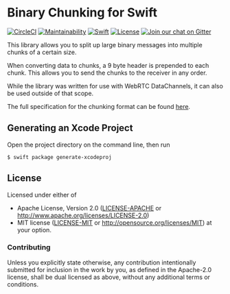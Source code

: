 # Binary Chunking for Swift

[![CircleCI][circle-ci-badge]][circle-ci]
[![Maintainability][codeclimate-badge]][codeclimate]
[![Swift][swift-badge]][github]
[![License](https://img.shields.io/badge/license-MIT%20%2F%20Apache%202.0-blue.svg)](https://github.com/saltyrtc/chunked-dc-swift)
[![Join our chat on Gitter](https://badges.gitter.im/saltyrtc/Lobby.svg)](https://gitter.im/saltyrtc/Lobby)

This library allows you to split up large binary messages into multiple chunks
of a certain size.

When converting data to chunks, a 9 byte header is prepended to each chunk.
This allows you to send the chunks to the receiver in any order.

While the library was written for use with WebRTC DataChannels, it can also be
used outside of that scope.

The full specification for the chunking format can be found
[here](https://github.com/saltyrtc/saltyrtc-meta/blob/master/Chunking.md).


## Generating an Xcode Project

Open the project directory on the command line, then run

    $ swift package generate-xcodeproj


## License

Licensed under either of

 * Apache License, Version 2.0 ([LICENSE-APACHE](LICENSE-APACHE) or
   http://www.apache.org/licenses/LICENSE-2.0)
 * MIT license ([LICENSE-MIT](LICENSE-MIT) or
   http://opensource.org/licenses/MIT) at your option.

### Contributing

Unless you explicitly state otherwise, any contribution intentionally submitted
for inclusion in the work by you, as defined in the Apache-2.0 license, shall
be dual licensed as above, without any additional terms or conditions.


<!-- Badges -->
[circle-ci]: https://circleci.com/gh/saltyrtc/chunked-dc-swift/tree/master
[circle-ci-badge]: https://circleci.com/gh/saltyrtc/chunked-dc-swift/tree/master.svg?style=shield
[codeclimate]: https://codeclimate.com/github/saltyrtc/chunked-dc-swift/maintainability
[codeclimate-badge]: https://api.codeclimate.com/v1/badges/9e26eed055c83e7f3cc3/maintainability
[github]: https://github.com/saltyrtc/chunked-dc-swift
[swift-badge]: https://img.shields.io/badge/swift-4%2B-blue.svg?maxAge=3600
